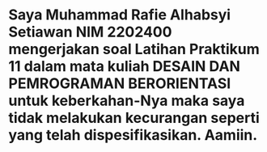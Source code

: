 # Saya Muhammad Rafie Alhabsyi Setiawan NIM 2202400 mengerjakan soal Latihan Praktikum 11 dalam mata kuliah DESAIN DAN PEMROGRAMAN BERORIENTASI untuk keberkahan-Nya maka saya tidak melakukan kecurangan seperti yang telah dispesifikasikan. Aamiin.
